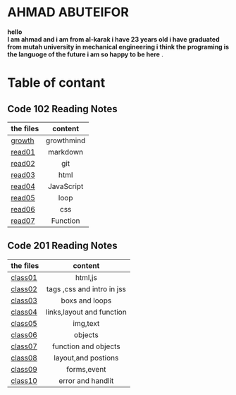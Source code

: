 # AHMAD ABUTEIFOR
**hello  
I am ahmad and i am from al-karak 
i have 23 years old i have graduated from mutah university
 in mechanical engineering i think the programing is the languoge of the future
i am so happy to be here** .


# Table of contant
## Code 102 Reading Notes 

| the files       | content     |
| :------------- | :----------: |
| [growth](https://ahmad-abuteifor.github.io/reading-notes/read102/growth)| growthmind |
|  [read01](https://ahmad-abuteifor.github.io/reading-notes/read102/read01) |markdown   |
| [read02](https://ahmad-abuteifor.github.io/reading-notes/read102/read02)   | git|
|  [read03](https://ahmad-abuteifor.github.io/reading-notes/read102/read03) | html   | 
| [read04](https://ahmad-abuteifor.github.io/reading-notes/read102/read04)   | JavaScript |
| [read05](https://ahmad-abuteifor.github.io/reading-notes/read102/read05) | loop |
| [read06](https://ahmad-abuteifor.github.io/reading-notes/read102/read06) | css |
| [read07](https://ahmad-abuteifor.github.io/reading-notes/read102/read07) | Function |  




## Code 201 Reading Notes

| the files       | content     |
| :------------- | :----------: |
| [class01](https://ahmad-abuteifor.github.io/reading-notes/read201/class01) | html,js |
| [class02](https://ahmad-abuteifor.github.io/reading-notes/read201/class02) | tags ,css and intro in jss |
| [class03](https://ahmad-abuteifor.github.io/reading-notes/read201/class03) | boxs and loops |
| [class04](https://ahmad-abuteifor.github.io/reading-notes/read201/class04)  | links,layout and function |
| [class05](https://ahmad-abuteifor.github.io/reading-notes/read201/class05) | img,text |
| [class06](https://ahmad-abuteifor.github.io/reading-notes/read201/class06)  | objects  |
| [class07](https://ahmad-abuteifor.github.io/reading-notes/read201/class07)| function and objects |
| [class08](https://ahmad-abuteifor.github.io/reading-notes/read201/class08)| layout,and postions |
| [class09](https://ahmad-abuteifor.github.io/reading-notes/read201/class09)| forms,event |
| [class10](https://ahmad-abuteifor.github.io/reading-notes/read201/class10)| error and handlit  |
 